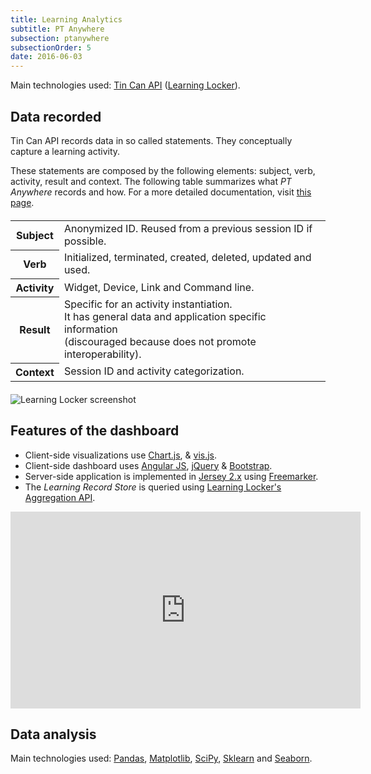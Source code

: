 ```yaml
---
title: Learning Analytics
subtitle: PT Anywhere
subsection: ptanywhere
subsectionOrder: 5
date: 2016-06-03
---
```


Main technologies used: [Tin Can API](https://tincanapi.com/) ([Learning Locker](http://learninglocker.net/)).

## Data recorded

Tin Can API records data in so called statements.
They conceptually capture a learning activity.

These statements are composed by the following elements: subject, verb, activity, result and context.
The following table summarizes what _PT Anywhere_ records and how.
For a more detailed documentation, visit [this page](https://github.com/PTAnywhere/ptAnywhere-api/wiki/Vocabulary-used-to-capture-user-interaction).

<div class="row" style="margin-top: 4%">
  <div class="col-sm-offset-2 col-sm-8">
    <table class="table table-striped">
      <tbody>
        <tr>
          <th scope="row">Subject</th>
          <td class="text-right">Anonymized ID. Reused from a previous session ID if possible.</td>
        </tr>
        <tr>
          <th scope="row">Verb</th>
          <td class="text-right">Initialized, terminated, created, deleted, updated and used.</td>
        </tr>
        <tr>
          <th scope="row">Activity</th>
          <td class="text-right">Widget, Device, Link and Command line.</td>
        </tr>
        <tr>
          <th scope="row">Result</th>
          <td class="text-right">
            Specific for an activity instantiation.<br />
            It has general data and application specific information<br />
            (discouraged because does not promote interoperability).
          </td>
        </tr>
        <tr>
          <th scope="row">Context</th>
          <td class="text-right">Session ID and activity categorization.</td>
        </tr>
      </tbody>
    </table>
  </div>
</div>

<div class="row" style="margin-top: 4%">
  <img class="col-sm-offset-2 col-sm-8" alt="Learning Locker screenshot" src="http://i.imgur.com/rus5D9pl.png" />
</div>

## Features of the dashboard

- Client-side visualizations use [Chart.js](http://www.chartjs.org/), & [vis.js](http://visjs.org/).
- Client-side dashboard uses [Angular JS](https://angularjs.org/), [jQuery](https://jquery.com/) & [Bootstrap](http://getbootstrap.com/).
- Server-side application is implemented in [Jersey 2.x](https://jersey.java.net/) using [Freemarker](http://freemarker.org/).
- The _Learning Record Store_ is queried using [Learning Locker's Aggregation API](http://docs.learninglocker.net/statements_api/#aggregate).

<div class="row">
  <iframe
    width="560" height="315"
    style="width: 560px; height: 315px;"
    frameborder="0" allowfullscreen
    src="https://www.youtube.com/embed/_KDi_PMIkHU?list=PLq80PTvJrjOApf1Jkap6BX8uvU514HOSj"
  >
  </iframe>
</div>

## Data analysis

Main technologies used: [Pandas](http://pandas.pydata.org/), [Matplotlib](http://matplotlib.org/), [SciPy](https://www.scipy.org/), [Sklearn](http://scikit-learn.org) and [Seaborn](https://stanford.edu/~mwaskom/software/seaborn/index.html).
